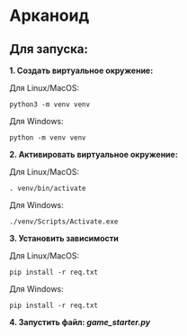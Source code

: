 # Арканоид

## Для запуска:

**1. Создать виртуальное окружение:**

Для Linux/MacOS:
```
python3 -m venv venv
```

Для Windows:
```
python -m venv venv
```

**2. Активировать виртуальное окружение:**

Для Linux/MacOS:
```
. venv/bin/activate
```

Для Windows:
```
./venv/Scripts/Activate.exe
```

**3. Установить зависимости**

Для Linux/MacOS:
```
pip install -r req.txt
```

Для Windows:
```
pip install -r req.txt
```

**4. Запустить файл: *game_starter.py***
